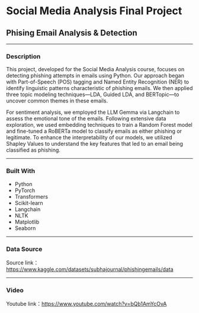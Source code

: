# Social Media Analysis Final Project
## Phising Email Analysis & Detection

---
### Description
This project, developed for the Social Media Analysis course, focuses on detecting phishing attempts in emails using Python. Our approach began with Part-of-Speech (POS) tagging and Named Entity Recognition (NER) to identify linguistic patterns characteristic of phishing emails. We then applied three topic modeling techniques—LDA, Guided LDA, and BERTopic—to uncover common themes in these emails.

For sentiment analysis, we employed the LLM Gemma via Langchain to assess the emotional tone of the emails. Following extensive data exploration, we used embedding techniques to train a Random Forest model and fine-tuned a RoBERTa model to classify emails as either phishing or legitimate. To enhance the interpretability of our models, we utilized Shapley Values to understand the key features that led to an email being classified as phishing.

---
### Built With

- Python
- PyTorch
- Transformers
- Scikit-learn
- Langchain
- NLTK
- Matplotlib
- Seaborn

---
### Data Source
Source link：https://www.kaggle.com/datasets/subhajournal/phishingemails/data

---
### Video
Youtube link：https://www.youtube.com/watch?v=bQb1AmYcOvA
